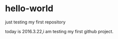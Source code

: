 # hello-world
just testing my first repository

today is 2016.3.22,i am testing my first github project.
